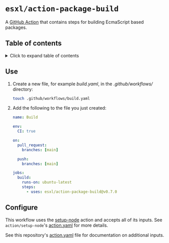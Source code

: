 # `esxl/action-package-build`

A [GitHub Action](https://docs.github.com/en/actions) that contains steps for building EcmaScript based packages.

## Table of contents

<details><summary> Click to expand table of contents</summary>

- [`esxl/action-package-build`](#esxlaction-package-build)
  - [Table of contents](#table-of-contents)
  - [Use](#use)
  - [Configure](#configure)
  </details>

## Use

1. Create a new file, for example _build.yaml_, in the _.github/workflows/_ directory:

   ```bash
   touch .github/workflows/build.yaml
   ```

1. Add the following to the file you just created:

   ```yaml
   name: Build

   env:
     CI: true

   on:
     pull_request:
       branches: [main]

     push:
       branches: [main]

   jobs:
     build:
       runs-on: ubuntu-latest
       steps:
         - uses: esxl/action-package-build@v0.7.0
   ```

## Configure

This workflow uses the [setup-node](https://github.com/actions/setup-node#readme) action and accepts all of its inputs. See `action/setup-node`'s [action.yaml](https://github.com/actions/setup-node/blob/main/action.yml) for more details.

See this repository's [action.yaml](./action.yaml) file for documentation on additional inputs.
